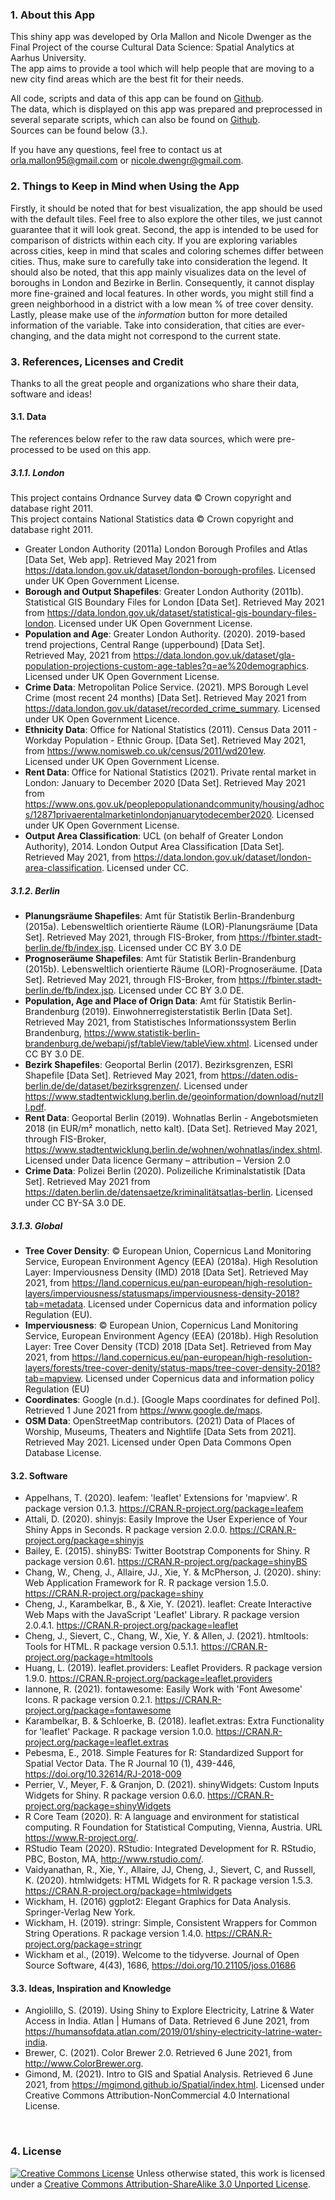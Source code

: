 ### 1. About this App
This shiny app was developed by Orla Mallon and Nicole Dwenger as the Final Project of the course Cultural Data Science: Spatial Analytics at Aarhus University.  
The app aims to provide a tool which will help people that are moving to a new city find areas which are the best fit for their needs.

All code, scripts and data of this app can be found on [Github](https://github.com/nicole-dwenger/cdsspatial-findinghome).  
The data, which is displayed on this app was prepared and preprocessed in several separate scripts, which can also be found on [Github](https://github.com/nicole-dwenger/cdsspatial-preprocessing).  
Sources can be found below (3.).  

If you have any questions, feel free to contact us at [orla.mallon95@gmail.com](orla.mallon95@gmail.com]) or [nicole.dwengr@gmail.com](nicole.dwengr@gmail.com).

### 2. Things to Keep in Mind when Using the App
Firstly, it should be noted that for best visualization, the app should be used with the default tiles. Feel free to also explore the other tiles, we just cannot guarantee that it will look great. Second, the app is intended to be used for comparison of districts within each city. If you are exploring variables across cities, keep in mind that scales and coloring schemes differ between cities. Thus, make sure to carefully take into consideration the legend. 
It should also be noted, that this app mainly visualizes data on the level of boroughs in London and Bezirke in Berlin. Consequently, it cannot display more fine-grained and local features. In other words, you might still find a green neighborhood in a district with a low mean % of tree cover density. 
Lastly, please make use of the *information* button for more detailed information of the variable. Take into consideration, that cities are ever-changing, and the data might not correspond to the current state. 

### 3. References, Licenses and Credit
Thanks to all the great people and organizations who share their data, software and ideas!

#### 3.1. Data
The references below refer to the raw data sources, which were pre-processed to be used on this app. 

##### 3.1.1. London 
This project contains Ordnance Survey data © Crown copyright and database right 2011.  
This project contains National Statistics data © Crown copyright and database right 2011.  

- Greater London Authority (2011a) London Borough Profiles and Atlas [Data Set, Web app]. Retrieved May 2021 from https://data.london.gov.uk/dataset/london-borough-profiles. Licensed under UK Open Government License.
- **Borough and Output Shapefiles**: Greater London Authority (2011b). Statistical GIS Boundary Files for London [Data Set]. Retrieved May 2021 from https://data.london.gov.uk/dataset/statistical-gis-boundary-files-london. Licensed under UK Open Government License.
- **Population and Age**: Greater London Authority. (2020). 2019-based trend projections, Central Range (upperbound) [Data Set].  
Retrieved May, 2021 from https://data.london.gov.uk/dataset/gla-population-projections-custom-age-tables?q=ae%20demographics. Licensed under UK Open Government License.
- **Crime Data**: Metropolitan Police Service. (2021). MPS Borough Level Crime (most recent 24 months) [Data Set]. Retrieved May 2021 from https://data.london.gov.uk/dataset/recorded_crime_summary. Licensed under UK Open Government Licence.
- **Ethnicity Data**: Office for National Statistics (2011). Census Data 2011 - Workday Population - Ethnic Group. [Data	Set]. Retrieved May 2021, from https://www.nomisweb.co.uk/census/2011/wd201ew.  
Licensed under UK Open Government License.
- **Rent Data**: Office for National Statistics (2021). Private rental market in London: January to December 2020 [Data Set]. Retrieved May 2021 from  
https://www.ons.gov.uk/peoplepopulationandcommunity/housing/adhocs/12871privaerentalmarketinlondonjanuarytodecember2020. Licensed under UK Open Government License.
- **Output Area Classification**: UCL (on behalf of Greater London Authority), 2014. London Output Area Classification [Data Set]. Retrieved May 2021, from https://data.london.gov.uk/dataset/london-area-classification. Licensed under CC.
 
##### 3.1.2. Berlin

- **Planungsräume Shapefiles**: Amt für Statistik Berlin-Brandenburg (2015a). Lebensweltlich orientierte Räume (LOR)-Planungsräume [Data Set]. Retrieved May 2021, through FIS-Broker, from https://fbinter.stadt-berlin.de/fb/index.jsp. Licensed under CC BY 3.0 DE
- **Prognoseräume Shapefiles**: Amt für Statistik Berlin-Brandenburg (2015b). Lebensweltlich orientierte Räume (LOR)-Prognoseräume. [Data Set]. Retrieved May 2021, through FIS-Broker, from https://fbinter.stadt-berlin.de/fb/index.jsp. Licensed under CC BY 3.0 DE.
- **Population, Age and Place of Orign Data**: Amt für Statistik Berlin-Brandenburg (2019). Einwohnerregisterstatistik Berlin [Data Set]. Retrieved May 2021, from Statistisches Informationssystem Berlin Brandenburg, https://www.statistik-berlin-brandenburg.de/webapi/jsf/tableView/tableView.xhtml. Licensed under CC BY 3.0 DE. 
- **Bezirk Shapefiles**: Geoportal Berlin (2017). Bezirksgrenzen, ESRI Shapefile [Data Set]. Retrieved May 2021, from https://daten.odis-berlin.de/de/dataset/bezirksgrenzen/. Licensed under https://www.stadtentwicklung.berlin.de/geoinformation/download/nutzIII.pdf.
- **Rent Data**: Geoportal Berlin (2019). Wohnatlas Berlin - Angebotsmieten 2018 (in EUR/m² monatlich, netto kalt). [Data Set]. Retrieved May 2021, through FIS-Broker, https://www.stadtentwicklung.berlin.de/wohnen/wohnatlas/index.shtml. Licensed under Data licence Germany – attribution – Version 2.0 
- **Crime Data**: Polizei Berlin (2020). Polizeiliche Kriminalstatistik [Data Set]. Retrieved May 2021 from https://daten.berlin.de/datensaetze/kriminalitätsatlas-berlin. Licensed under CC BY-SA 3.0 DE.

##### 3.1.3. Global

- **Tree Cover Density**: © European Union, Copernicus Land Monitoring Service, European Environment Agency (EEA) (2018a). High Resolution Layer: Imperviousness Density (IMD) 2018 [Data Set]. Retrieved May 2021, from https://land.copernicus.eu/pan-european/high-resolution-layers/imperviousness/statusmaps/imperviousness-density-2018?tab=metadata. Licensed under Copernicus data and information policy Regulation (EU).
- **Imperviousness**: © European Union, Copernicus Land Monitoring Service, European Environment Agency (EEA) (2018b). High Resolution Layer: Tree Cover Density (TCD) 2018 [Data Set]. Retrieved from May 2021, from https://land.copernicus.eu/pan-european/high-resolution-layers/forests/tree-cover-denity/status-maps/tree-cover-density-2018?tab=mapview. Licensed under Copernicus data and information policy Regulation (EU)
- **Coordinates**: Google (n.d.). [Google Maps coordinates for defined PoI]. Retrieved 1 June 2021 from https://www.google.de/maps.
- **OSM Data**: OpenStreetMap contributors. (2021) Data of Places of Worship, Museums, Theaters and Nightlife
[Data Sets from 2021]. Retrieved May 2021. Licensed under Open Data Commons Open Database License. 

#### 3.2. Software
- Appelhans, T. (2020). leafem: 'leaflet' Extensions for 'mapview'. R package version 0.1.3. https://CRAN.R-project.org/package=leafem
- Attali, D. (2020). shinyjs: Easily Improve the User Experience of Your Shiny Apps in Seconds. R package version 2.0.0. https://CRAN.R-project.org/package=shinyjs
- Bailey, E. (2015). shinyBS: Twitter Bootstrap Components for Shiny. R package version 0.61. https://CRAN.R-project.org/package=shinyBS
- Chang, W., Cheng, J., Allaire, JJ., Xie, Y. & McPherson, J. (2020). shiny: Web Application Framework for R. R package version 1.5.0. https://CRAN.R-project.org/package=shiny
- Cheng, J., Karambelkar, B., & Xie, Y. (2021). leaflet: Create Interactive Web Maps with the JavaScript 'Leaflet' Library. R package version 2.0.4.1. https://CRAN.R-project.org/package=leaflet
- Cheng, J., Sievert, C., Chang, W., Xie, Y. & Allen, J. (2021). htmltools: Tools for HTML. R package version 0.5.1.1. https://CRAN.R-project.org/package=htmltools
- Huang, L. (2019). leaflet.providers: Leaflet Providers. R package version 1.9.0. https://CRAN.R-project.org/package=leaflet.providers
- Iannone, R. (2021). fontawesome: Easily Work with 'Font Awesome' Icons. R package version 0.2.1. https://CRAN.R-project.org/package=fontawesome
- Karambelkar, B. & Schloerke, B. (2018). leaflet.extras: Extra Functionality for 'leaflet' Package. R package version 1.0.0. https://CRAN.R-project.org/package=leaflet.extras
- Pebesma, E., 2018. Simple Features for R: Standardized Support for Spatial Vector Data. The R Journal 10 (1), 439-446, https://doi.org/10.32614/RJ-2018-009
- Perrier, V., Meyer, F. & Granjon, D. (2021). shinyWidgets: Custom Inputs Widgets for Shiny. R package version 0.6.0. https://CRAN.R-project.org/package=shinyWidgets
- R Core Team (2020). R: A language and environment for statistical computing. R Foundation for Statistical Computing, Vienna, Austria. URL https://www.R-project.org/.
- RStudio Team (2020). RStudio: Integrated Development for R. RStudio, PBC, Boston, MA, http://www.rstudio.com/.
- Vaidyanathan, R., Xie, Y.,  Allaire, JJ, Cheng, J., Sievert, C, and Russell, K. (2020). htmlwidgets: HTML Widgets for R. R package version 1.5.3. https://CRAN.R-project.org/package=htmlwidgets
- Wickham, H. (2016) ggplot2: Elegant Graphics for Data Analysis. Springer-Verlag New York.
- Wickham, H. (2019). stringr: Simple, Consistent Wrappers for Common String Operations. R package version 1.4.0. https://CRAN.R-project.org/package=stringr
- Wickham et al., (2019). Welcome to the tidyverse. Journal of Open Source Software, 4(43), 1686, https://doi.org/10.21105/joss.01686

#### 3.3. Ideas, Inspiration and Knowledge
- Angiolillo, S. (2019). Using Shiny to Explore Electricity, Latrine & Water Access in India. Atlan |
Humans of Data. Retrieved 6 June 2021, from https://humansofdata.atlan.com/2019/01/shiny-electricity-latrine-water-india.
- Brewer, C. (2021). Color Brewer 2.0. Retrieved 6 June 2021, from http://www.ColorBrewer.org. 
- Gimond, M. (2021). Intro to GIS and Spatial Analysis. Retrieved 6 June 2021, from https://mgimond.github.io/Spatial/index.html. Licensed under Creative Commons Attribution-NonCommercial 4.0 International License.
</br>

### 4. License
<a rel="license" href="http://creativecommons.org/licenses/by-sa/3.0/"><img alt="Creative Commons License" style="border-width:0" src="https://i.creativecommons.org/l/by-sa/3.0/80x15.png" /></a> Unless otherwise stated, this work is licensed under a <a rel="license" href="http://creativecommons.org/licenses/by-sa/3.0/">Creative Commons Attribution-ShareAlike 3.0 Unported License</a>.